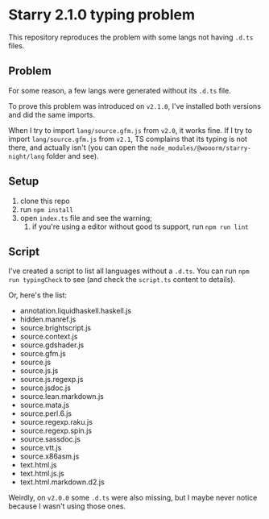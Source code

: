 # Starry 2.1.0 typing problem

This repository reproduces the problem with some langs not having `.d.ts` files.

## Problem

For some reason, a few langs were generated without its `.d.ts` file.

To prove this problem was introduced on `v2.1.0`, I've installed both versions and did the same imports.

When I try to import `lang/source.gfm.js` from `v2.0`, it works fine. If I try to import `lang/source.gfm.js` from `v2.1`, TS complains that its typing is not there, and actually isn't (you can open the `node_modules/@wooorm/starry-night/lang` folder and see).

## Setup

1. clone this repo
1. run `npm install`
1. open `index.ts` file and see the warning;
   1. if you're using a editor without good ts support, run `npm run lint`

## Script

I've created a script to list all languages without a `.d.ts`. You can run `npm run typingCheck` to see (and check the `script.ts` content to details).

Or, here's the list:

- annotation.liquidhaskell.haskell.js
- hidden.manref.js
- source.brightscript.js
- source.context.js
- source.gdshader.js
- source.gfm.js
- source.js
- source.js.js
- source.js.regexp.js
- source.jsdoc.js
- source.lean.markdown.js
- source.mata.js
- source.perl.6.js
- source.regexp.raku.js
- source.regexp.spin.js
- source.sassdoc.js
- source.vtt.js
- source.x86asm.js
- text.html.js
- text.html.js.js
- text.html.markdown.d2.js

Weirdly, on `v2.0.0` some `.d.ts` were also missing, but I maybe never notice because I wasn't using those ones.

